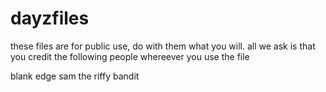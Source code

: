 # dayzfiles
these files are for public use, do with them what you will. all we ask is that you credit the following people whereever you use the file

blank edge
sam
the riffy bandit
